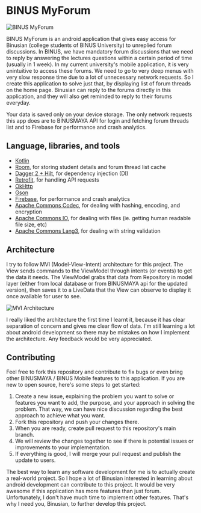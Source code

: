 # BINUS MyForum

![BINUS MyForum](https://i.imgur.com/4JUYdGi.png)

BINUS MyForum is an android application that gives easy access for Binusian (college students of BINUS University) to unreplied forum discussions. In BINUS, we have mandatory 
forum discussions that we need to reply by answering the lectures questions within a certain period of time (usually in 1 week). In my current university's mobile application,
it is very unintuitive to access these forums. We need to go to very deep menus with very slow response time due to a lot of unnecessary network requests. So I create this
application to solve just that, by displaying list of forum threads on the home page. Binusian can reply to the forums directly in this application, and they will also get
reminded to reply to their forums everyday.

Your data is saved only on your device storage. The only network requests this app does are to BINUSMAYA API for login and fetching forum threads list and
to Firebase for performance and crash analytics.

## Language, libraries, and tools
- [Kotlin](https://kotlinlang.org/)
- [Room](https://developer.android.com/topic/libraries/architecture/room.html), for storing student details and forum thread list cache
- [Dagger 2 + Hilt](https://developer.android.com/training/dependency-injection/hilt-android), for dependency injection (DI)
- [Retrofit](http://square.github.io/retrofit/), for handling API requests
- [OkHttp](http://square.github.io/okhttp/)
- [Gson](https://github.com/google/gson)
- [Firebase](https://firebase.google.com/), for performance and crash analytics
- [Apache Commons Codec](https://commons.apache.org/proper/commons-codec/), for dealing with hashing, encoding, and encryption
- [Apache Commons IO](https://commons.apache.org/proper/commons-io/), for dealing with files (ie. getting human readable file size, etc)
- [Apache Commons Lang3](https://commons.apache.org/proper/commons-lang/), for dealing with string validation

## Architecture
I try to follow MVI (Model-View-Intent) architecture for this project. The View sends commands to the ViewModel through intents (or events) to get the data it needs. The ViewModel grabs that
data from Repository in model layer (either from local database or from BINUSMAYA api for the updated version), then saves it to a LiveData that the View can observe to 
display it once available for user to see. 

![MVI Architecture](https://miro.medium.com/max/700/1*ohFythvIKvgVUy_08dF4Ag.png)

I really liked the architecture the first time I learnt it, because it has clear separation of concern and gives me clear flow of data.
I'm still learning a lot about android development so there may be mistakes on how I implement the architecture. Any feedback would be very appreciated.

## Contributing
Feel free to fork this repository and contribute to fix bugs or even bring other BINUSMAYA / BINUS Mobile features to this application. If you are new to open source,
here's some steps to get started:
1. Create a new issue, explaining the problem you want to solve or features you want to add, the purpose, and your approach in solving the problem. That way, we can have
nice discussion regarding the best approach to achieve what you want.
2. Fork this repository and push your changes there.
3. When you are ready, create pull request to this repository's main branch.
4. We will review the changes together to see if there is potential issues or improvements to your implementation.
5. If everything is good, I will merge your pull request and publish the update to users.

The best way to learn any software development for me is to actually create a real-world project. So I hope a lot of Binusian interested in learning about android development
can contribute to this project. It would be very awesome if this application has more features than just forum. Unfortunately, I don't have much time to implement other features.
That's why I need you, Binusian, to further develop this project. 
